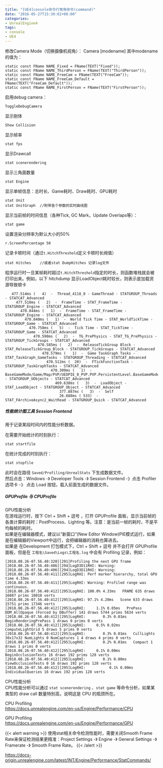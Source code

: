 ```yaml
---
title: "[UE4]console命令行常用命令(command)"
date: "2016-05-27T15:30:02+08:00"
categories:
- UnrealEngine4
tags:
- console
- UE4
---
```


修改Camera Mode（切换摄像机视角）：
Camera [modename]
其中modename的值为：

    static const FName NAME_Fixed = FName(TEXT("Fixed"));
    static const FName NAME_ThirdPerson = FName(TEXT("ThirdPerson"));
    static const FName NAME_FreeCam = FName(TEXT("FreeCam"));
    static const FName NAME_FreeCam_Default = FName(TEXT("FreeCam_Default"));
    static const FName NAME_FirstPerson = FName(TEXT("FirstPerson"));


启用debug camera：

    ToggleDebugCamera
	
显示刚体

	Show Collision

显示帧率

	stat fps
	
显示Drawcall
	
	stat scenerendering
	
显示三角面数量

	stat Engine
	
显示单帧信息：总时长、Game耗时、Draw耗时、GPU耗时

    stat Unit
    stat UnitGraph  //附带各个参数的实时曲线图
    
显示当前帧的时间信息（各种Tick, GC Mark，Update Overlaps等）：

    stat game
    
设置渲染分辨率为默认大小的50%

    r.ScreenPercentage 50

记录卡顿时间（通过`t.HitchThreshold`定义卡顿时长阀值）  

    stat Hitches    //或者stat DumpHitches 记录log文件
    
程序运行时一旦某帧耗时超过`t.HitchThreshold`指定的时长，则函数堆栈就会被打印出来。例如，以下 hitchdump 显示LoadObject耗时较长，则表示是加载资源导致顿卡

       477.514ms (   4)  -  Thread_4118_0 - GameThread - STATGROUP_Threads - STATCAT_Advanced
         477.510ms (   2)  -  FrameTime - STAT_FrameTime - STATGROUP_Engine - STATCAT_Advanced
           470.844ms (   1)  -  FrameTime - STAT_FrameTime - STATGROUP_Engine - STATCAT_Advanced
             470.840ms (   1)  -  World Tick Time - STAT_WorldTickTime - STATGROUP_Game - STATCAT_Advanced
               470.758ms (   5)  -  Tick Time - STAT_TickTime - STATGROUP_Game - STATCAT_Advanced
                 470.590ms (   2)  -  TG_PrePhysics - STAT_TG_PrePhysics - STATGROUP_TickGroups - STATCAT_Advanced
                   470.585ms (   2)  -  ReleaseTickGroup Block - STAT_ReleaseTickGroup_Block - STATGROUP_TickGroups - STATCAT_Advanced
                     470.579ms (   1)  -  Game TaskGraph Tasks - STAT_TaskGraph_GameTasks - STATGROUP_Threading - STATCAT_Advanced
                       470.512ms (  20)  -  FTickFunctionTask - STATGROUP_TaskGraphTasks - STATCAT_Advanced
                         470.309ms (   1)  -  BaseGameMode/Game/Map/PVP/UEDPIE_0_PVP.PVP.PersistentLevel.BaseGameMode - STATGROUP_UObjects - STATCAT_Advanced
                           469.638ms (   3)  -  LoadObject - STAT_LoadObject - STATGROUP_Object - STATCAT_Advanced
                             377.887ms (   3)  -  Self
                             26.688ms ( 533)  -  STAT_FArchiveAsync2_WaitRead - STATGROUP_Quick - STATCAT_Advanced

##### 性能统计图工具 Session Frontend
用于记录某段时间内的性能分析数据。

在需要开始统计的时刻执行：

    stat startfile
    
在统计完成的时刻执行：

    stat stopfile
    
此时会在路径 `Saved/Profiling/UnrealStats` 下生成数据文件。  
然后点击：Windows -》 Developer Tools -》 Session Frontend -》点击 Profiler 选项卡 -》 点击 Load 按钮，载入前面生成的数据文件。


##### GPUProfile 与 CPUProfile

GPU性能分析  
在游戏运行时，按下 Ctrl + Shift + 逗号 ，打开 GPUProfile 面板，显示当前帧的各类计算的耗时：PostProcess、Lighting 等。注意：是当前一帧的耗时，不是平均每帧的耗时。  
如果是在编辑器模式，建议以“新窗口”(New Editor Window)PIE模式运行，如果是在编辑器的Viewport中运行，会把编辑器的消耗也算进去。  
如果是 在Development 打包模式下，Ctrl + Shift + 逗号 并不会打开 GPUProfile 面板，但是在 `工程名\Saved\Logs\工程名.log` 中会有 Profiling 记录，例如：

    [2018.08.26-07.56.40:320][291]Profiling the next GPU frame
    [2018.08.26-07.56.40:406][294]LogD3D11RHI: Warning: 
    [2018.08.26-07.56.40:406][294]LogD3D11RHI: Warning: 
    [2018.08.26-07.56.40:411][295]LogRHI: Perf marker hierarchy, total GPU time 4.33ms
    [2018.08.26-07.56.40:411][295]LogRHI: Warning: Profiled range was continuous.
    [2018.08.26-07.56.40:412][295]LogRHI: 100.0% 4.33ms   FRAME 635 draws 16087 prims 18018 verts
    [2018.08.26-07.56.40:412][295]LogRHI: 97.1% 4.20ms   Scene 633 draws 15751 prims 17346 verts
    [2018.08.26-07.56.40:412][295]LogRHI:     1.1% 0.05ms   PrePass DDM_AllOpaque (Forced by DBuffer) 141 draws 5744 prims 5634 verts
    [2018.08.26-07.56.40:412][295]LogRHI:        0.3% 0.01ms   BeginRenderingPrePass 1 draws 0 prims 0 verts
    [2018.08.26-07.56.40:412][295]LogRHI:     0.5% 0.02ms   ComputeLightGrid 5 draws 5 prims 0 verts
    [2018.08.26-07.56.40:412][295]LogRHI:        0.3% 0.01ms   CullLights 30x17x32 NumLights 0 NumCaptures 1 4 draws 4 prims 0 verts
    [2018.08.26-07.56.40:412][295]LogRHI:        0.2% 0.01ms   Compact 1 draws 1 prims 0 verts
    [2018.08.26-07.56.40:412][295]LogRHI:     0.1% 0.00ms   BeginOcclusionTests 16 draws 192 prims 128 verts
    [2018.08.26-07.56.40:412][295]LogRHI:        0.1% 0.00ms   ViewOcclusionTests 0 16 draws 192 prims 128 verts
    [2018.08.26-07.56.40:412][295]LogRHI:           0.1% 0.00ms   IndividualQueries 16 draws 192 prims 128 verts

CPU性能分析  
CPU性能分析可以通过 `stat scenerendering` 、`stat game` 等命令分析，如果某类型的 draw call 数量特别高，说明这是 CPU 的瓶颈所在。
    
CPU Profiling  
https://docs.unrealengine.com/en-us/Engine/Performance/CPU

GPU Profiling  
https://docs.unrealengine.com/en-us/Engine/Performance/GPU
                             
{{< alert warning >}}
使用stat相关命令检测性能时，需要关闭Smooth Frame Rate来保证检测结果更精准：Project Settings -》 Engine -》 General Settings -》 Framerate -》 Smooth Frame Rate。
{{< /alert >}}
    
https://docs-origin.unrealengine.com/latest/INT/Engine/Performance/StatCommands/